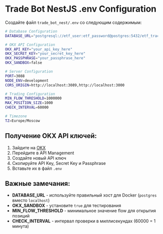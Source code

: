 # Trade Bot NestJS .env Configuration

Создайте файл `trade_bot_nest/.env` со следующим содержимым:

```bash
# Database Configuration
DATABASE_URL="postgresql://etf_user:etf_password@postgres:5432/etf_tracker?schema=public"

# OKX API Configuration
OKX_API_KEY="your_api_key_here"
OKX_SECRET_KEY="your_secret_key_here"
OKX_PASSPHRASE="your_passphrase_here"
OKX_SANDBOX=false

# Server Configuration
PORT=3088
NODE_ENV=development
CORS_ORIGIN=http://localhost:3089,http://localhost:3000

# Trading Configuration
MIN_FLOW_THRESHOLD=1000000
MAX_POSITION_SIZE=1000
CHECK_INTERVAL=60000

# Timezone
TZ=Europe/Moscow
```

## Получение OKX API ключей:

1. Зайдите на [OKX](https://www.okx.com)
2. Перейдите в API Management
3. Создайте новый API ключ
4. Скопируйте API Key, Secret Key и Passphrase
5. Вставьте их в файл `.env`

## Важные замечания:

- **DATABASE_URL** - используйте правильный хост для Docker (`postgres` вместо `localhost`)
- **OKX_SANDBOX** - установите `true` для тестирования
- **MIN_FLOW_THRESHOLD** - минимальное значение flow для открытия позиций
- **CHECK_INTERVAL** - интервал проверки в миллисекундах (60000 = 1 минута)